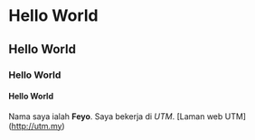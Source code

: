 # Hello World
## Hello World
### Hello World
#### Hello World

Nama saya ialah **Feyo**. Saya bekerja di *UTM*. [Laman web UTM] (http://utm.my)
